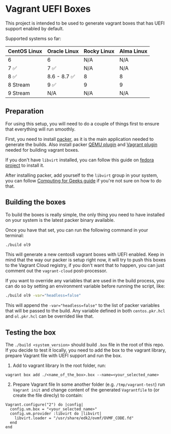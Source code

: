 # Vagrant UEFI Boxes

This project is intended to be used to generate vagrant boxes that has UEFI
support enabled by default.

Supported systems so far:

| CentOS Linux  | Oracle Linux | Rocky Linux | Alma Linux |
|---------------|--------------|-------------|------------|
| 6             | 6            | N/A         | N/A        |
| 7 ✅          | 7 ✅         | N/A         | N/A        |
| 8 ✅          | 8.6 - 8.7 ✅ | 8           | 8          |
| 8 Stream      | 9 ✅         | 9           | 9          |
| 9 Stream      | N/A          | N/A         | N/A        |

## Preparation

For using this setup, you will need to do a couple of things first to ensure
that everything will run smoothly.

First, you need to install [packer](https://learn.hashicorp.com/tutorials/packer/get-started-install-cli), as it is the main application needed to generate the builds.
Also install packer [QEMU plugin](https://developer.hashicorp.com/packer/integrations/hashicorp/qemu) and 
[Vagrant plugin](https://developer.hashicorp.com/packer/integrations/hashicorp/vagrant) needed for building vagrant boxes.

If you don't have `libvirt` installed, you can follow this guide on [fedora project](https://developer.fedoraproject.org/tools/virtualization/installing-libvirt-and-virt-install-on-fedora-linux.html) to install it.

After installing packer, add yourself to the `libvirt` group in your system,
you can follow [Computing for Geeks guide](https://computingforgeeks.com/use-virt-manager-as-non-root-user/) if you're not sure on how to do that.


## Building the boxes

To build the boxes is really simple, the only thing you need to have installed
on your system is the latest packer binary available.

Once you have that set, you can run the following command in your terminal:

```bash
./build ol9
```

This will generate a new centos8 vagrant boxes with UEFI enabled. Keep in mind
that the way our packer is setup right now, it will try to push this boxes to
the Vagrant Cloud registry, if you don't want that to happen, you can just
comment out the `vagrant-cloud` post-processor.

If you want to override any variables that are used in the build process, you
can do so by setting an environment variable before running the script, like:

```bash
./build ol9 -var="headless=false"
```

This will append the `-var="headless=false"` to the list of packer variables
that will be passed to the build. Any variable defined in both `centos.pkr.hcl`
and `ol.pkr.hcl` can be overrided like that.


## Testing the box
The `./build <system_version>` should build `.box` file in the root of this repo. 
If you decide to test it locally, you need to add the box to the vagrant library,
prepare Vagrant file with UEFI support and run the box.

1. Add to vagrant library
In the root folder, run:
```
vagrant box add ./<name_of_the_box>.box --name=<your_selected_name>
```
2. Prepare Vagrant file
In some another folder (e.g. `/tmp/vagrant-test`) run `Vagrant init`
and change content of the generated `Vagrantfile` to (or create the
file direcly) to contain:
```
Vagrant.configure("2") do |config|
  config.vm.box = "<your_selected_name>"
  config.vm.provider :libvirt do |libvirt|
    libvirt.loader = "/usr/share/edk2/ovmf/OVMF_CODE.fd"
  end
end
```
